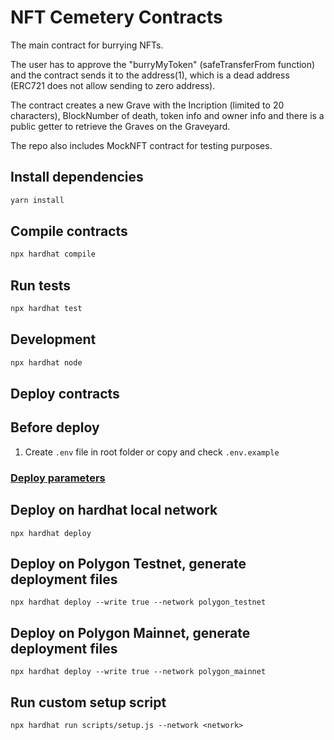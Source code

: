 # NFT Cemetery Contracts

The main contract for burrying NFTs. 

The user has to approve the "burryMyToken" (safeTransferFrom function) and the contract sends it to the address(1), which is a dead address (ERC721 does not allow sending to zero address).

The contract creates a new Grave with the Incription (limited to 20 characters), BlockNumber of death, token info and owner info and there is a public getter to retrieve the Graves on the Graveyard.

The repo also includes MockNFT contract for testing purposes.


## Install dependencies

```bash
yarn install
```

## Compile contracts

```bash
npx hardhat compile
```

## Run tests

```bash
npx hardhat test
```

## Development

```bash
npx hardhat node
```

## Deploy contracts

## Before deploy
1. Create `.env` file in root folder or copy and check `.env.example`

### [Deploy parameters](https://github.com/wighawag/hardhat-deploy#1-hardhat-deploy)

## Deploy on hardhat local network
```shell
npx hardhat deploy
```

## Deploy on Polygon Testnet, generate deployment files
```shell
npx hardhat deploy --write true --network polygon_testnet
```

## Deploy on Polygon Mainnet, generate deployment files
```shell
npx hardhat deploy --write true --network polygon_mainnet
```

## Run custom setup script
```shell
npx hardhat run scripts/setup.js --network <network>
```